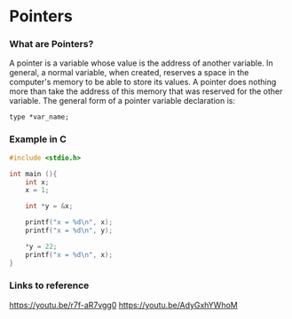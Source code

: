 # Pointers

### What are Pointers?
A pointer is a variable whose value is the address of another variable. 
In general, a normal variable, when created, reserves a space in the computer's memory to be able to store its values.
A pointer does nothing more than take the address of this memory that was reserved for the other variable.
The general form of a pointer variable declaration is:
```
type *var_name;
```

### Example in C
```c
#include <stdio.h>

int main (){
    int x;
    x = 1;

    int *y = &x;

    printf("x = %d\n", x);
    printf("x = %d\n", y);

    *y = 22;
    printf("x = %d\n", x);    
}
```

### Links to reference
https://youtu.be/r7f-aR7vgg0
https://youtu.be/AdyGxhYWhoM
